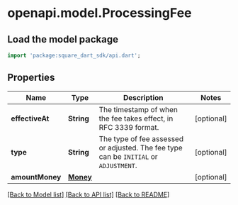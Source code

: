# openapi.model.ProcessingFee

## Load the model package
```dart
import 'package:square_dart_sdk/api.dart';
```

## Properties
Name | Type | Description | Notes
------------ | ------------- | ------------- | -------------
**effectiveAt** | **String** | The timestamp of when the fee takes effect, in RFC 3339 format. | [optional] 
**type** | **String** | The type of fee assessed or adjusted. The fee type can be `INITIAL` or `ADJUSTMENT`. | [optional] 
**amountMoney** | [**Money**](Money.md) |  | [optional] 

[[Back to Model list]](../README.md#documentation-for-models) [[Back to API list]](../README.md#documentation-for-api-endpoints) [[Back to README]](../README.md)


